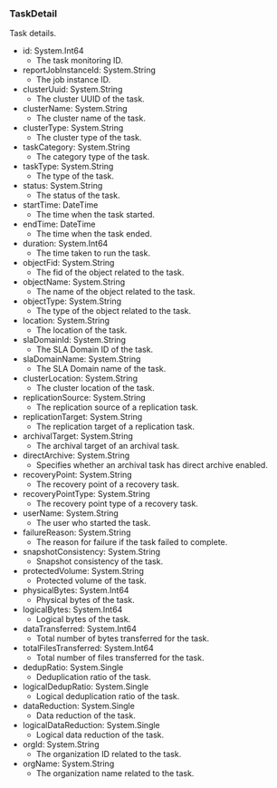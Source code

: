 ### TaskDetail
Task details.

- id: System.Int64
  - The task monitoring ID.
- reportJobInstanceId: System.String
  - The job instance ID.
- clusterUuid: System.String
  - The cluster UUID of the task.
- clusterName: System.String
  - The cluster name of the task.
- clusterType: System.String
  - The cluster type of the task.
- taskCategory: System.String
  - The category type of the task.
- taskType: System.String
  - The type of the task.
- status: System.String
  - The status of the task.
- startTime: DateTime
  - The time when the task started.
- endTime: DateTime
  - The time when the task ended.
- duration: System.Int64
  - The time taken to run the task.
- objectFid: System.String
  - The fid of the object related to the task.
- objectName: System.String
  - The name of the object related to the task.
- objectType: System.String
  - The type of the object related to the task.
- location: System.String
  - The location of the task.
- slaDomainId: System.String
  - The SLA Domain ID of the task.
- slaDomainName: System.String
  - The SLA Domain name of the task.
- clusterLocation: System.String
  - The cluster location of the task.
- replicationSource: System.String
  - The replication source of a replication task.
- replicationTarget: System.String
  - The replication target of a replication task.
- archivalTarget: System.String
  - The archival target of an archival task.
- directArchive: System.String
  - Specifies whether an archival task has direct archive enabled.
- recoveryPoint: System.String
  - The recovery point of a recovery task.
- recoveryPointType: System.String
  - The recovery point type of a recovery task.
- userName: System.String
  - The user who started the task.
- failureReason: System.String
  - The reason for failure if the task failed to complete.
- snapshotConsistency: System.String
  - Snapshot consistency of the task.
- protectedVolume: System.String
  - Protected volume of the task.
- physicalBytes: System.Int64
  - Physical bytes of the task.
- logicalBytes: System.Int64
  - Logical bytes of the task.
- dataTransferred: System.Int64
  - Total number of bytes transferred for the task.
- totalFilesTransferred: System.Int64
  - Total number of files transferred for the task.
- dedupRatio: System.Single
  - Deduplication ratio of the task.
- logicalDedupRatio: System.Single
  - Logical deduplication ratio of the task.
- dataReduction: System.Single
  - Data reduction of the task.
- logicalDataReduction: System.Single
  - Logical data reduction of the task.
- orgId: System.String
  - The organization ID related to the task.
- orgName: System.String
  - The organization name related to the task.
